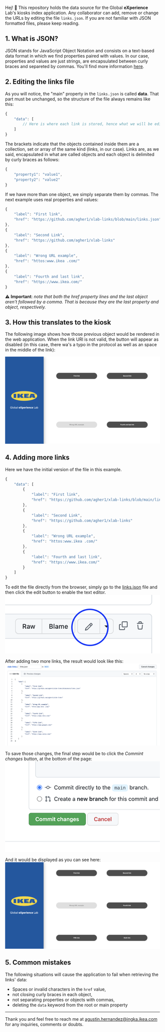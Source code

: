 Hej! 👋 This repository holds the data source for the Global **eXperience** Lab's kiosks index application. Any collaborator can add, remove or change the URLs by editing the file `links.json`. If you are not familiar with JSON formatted files, please keep reading.

## 1. What is JSON?
JSON stands for JavaScript Object Notation and consists on a text-based data format in which we find properties paired with values. In our case, properties and values are just strings, are encapsulated between curly braces and separeted by commas. You'll find more information [here](https://developer.mozilla.org/en-US/docs/Learn/JavaScript/Objects/JSON).

## 2. Editing the links file
As you will notice, the "main" property in the `links.json` is called **data**. That part must be unchanged, so the structure of the file always remains like this:
```javascript
{
    "data": [
        // Here is where each link is stored, hence what we will be editing
    ]
}
```
The brackets indicate that the objects contained inside them are a collection, set or array of the same kind (links, in our case). Links are, as we said, encapsulated in what are called objects and each object is delimited by curly braces as follows:
```javascript
{
    "property1": "value1",
    "property2": "value2"
}
```

If we have more than one object, we simply separate them by commas. The next example uses real properties and values:
```javascript
{
    "label": "First link",
    "href": "https://github.com/agher1/xlab-links/blob/main/links.json"
},
{
    "label": "Second Link",
    "href": "https://github.com/agher1/xlab-links"
},
{
    "label": "Wrong URL example",
    "href": "httos:www.ikea .com/"
},
{
    "label": "Fourth and last link",
    "href": "https://www.ikea.com/"
}
```
⚠️ **Important**: _note that both the href property lines and the last object aren't followed by a comma. That is because they are the last property and object, respectively._ 

## 3. How this translates to the kiosk
The following image shows how those previous object would be rendered in the web application. When the link URl is not valid, the button will appear as disabled (in this case, there wa's a typo in the protocol as well as an space in the middle of the link):

![](example1.png)

## 4. Adding more links
Here we have the initial version of the file in this example.
```javascript
{
    "data": [
        {
            "label": "First link",
            "href": "https://github.com/agher1/xlab-links/blob/main/links.json"
        },
        {
            "label": "Second Link",
            "href": "https://github.com/agher1/xlab-links"
        },
        {
            "label": "Wrong URL example",
            "href": "httos:www.ikea .com/"
        },
        {
            "label": "Fourth and last link",
            "href": "https://www.ikea.com/"
        }
    ]
}
```

To edit the file directly from the browser, simply go to the [links.json](https://github.com/agher1/xlab-links/blob/main/links.json) file and then click the edit button to enable the text editor.
![](edit.png)

After adding two more links, the result would look like this:
![](result.png)

To save those changes, the final step would be to click the _Commint changes_ button, at the bottom of the page:
![](save.png)

And it would be displayed as you can see here:
![](example2.png)

## 5. Common mistakes
The following situations will cause the application to fail when retrieving the links' data:

  - Spaces or invalid characters in the `href` value,
  - not closing curly braces in each object,
  - not separating properties or objects with commas,
  - deleting the `data` keyword from the root or main property

---

Thank you and feel free to reach me at agustin.hernandez@ingka.ikea.com for any inquiries, comments or doubts.